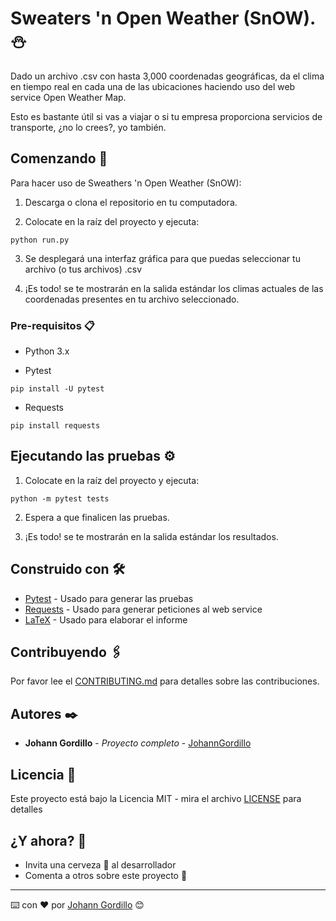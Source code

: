 # Sweaters 'n Open Weather (SnOW). :snowman:

Dado un archivo .csv con hasta 3,000 coordenadas geográficas, da el clima en tiempo real
en cada una de las ubicaciones haciendo uso del web service Open Weather Map.

Esto es bastante útil si vas a viajar o si tu empresa proporciona servicios de transporte,
¿no lo crees?,
yo también.

## Comenzando 🚀

Para hacer uso de Sweathers 'n Open Weather (SnOW):

1. Descarga o clona el repositorio en tu computadora.

2. Colocate en la raíz del proyecto y ejecuta:
```
python run.py
```

3. Se desplegará una interfaz gráfica para que puedas seleccionar
tu archivo (o tus archivos) .csv

4. ¡Es todo! se te mostrarán en la salida estándar los climas
actuales de las coordenadas presentes en tu archivo seleccionado.

### Pre-requisitos 📋

* Python 3.x

* Pytest
```
pip install -U pytest
```

* Requests
```
pip install requests
```

## Ejecutando las pruebas ⚙️

1. Colocate en la raíz del proyecto y ejecuta:
```
python -m pytest tests
```

2. Espera a que finalicen las pruebas.

3. ¡Es todo! se te mostrarán en la salida estándar los resultados.

## Construido con 🛠️

* [Pytest](https://docs.pytest.org/en/latest/) - Usado para generar las pruebas
* [Requests](https://2.python-requests.org/en/master/) - Usado para generar peticiones al web service
* [LaTeX](https://www.latex-project.org/) - Usado para elaborar el informe

## Contribuyendo 🖇️

Por favor lee el [CONTRIBUTING.md](CONTRIBUTING.md) para detalles
sobre las contribuciones.

## Autores ✒️

* **Johann Gordillo** - *Proyecto completo* - [JohannGordillo](https://github.com/JohannGordillo)

## Licencia 📄

Este proyecto está bajo la Licencia MIT - mira el archivo [LICENSE](LICENSE) para detalles

## ¿Y ahora? 🎁

* Invita una cerveza 🍺 al desarrollador
* Comenta a otros sobre este proyecto 📢

---
⌨️ con ❤️ por [Johann Gordillo](https://github.com/JohannGordillo) 😊
